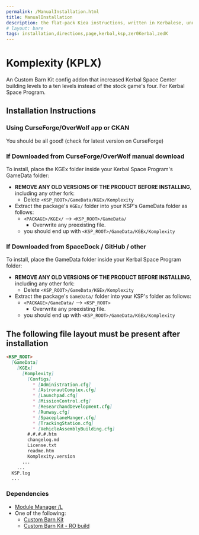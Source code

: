 ```yaml
---
permalink: /ManualInstallation.html
title: ManualInstallation
description: the flat-pack Kiea instructions, written in Kerbalese, unusally present
# layout: bare
tags: installation,directions,page,kerbal,ksp,zer0Kerbal,zedK
---
```


<!-- ManualInstallation.md v1.1.3.0
Komplexity (KPLX)
created: 01 Oct 2019
updated: 07 Apr 2022 -->

<!-- based upon work by Lisias -->

# Komplexity (KPLX)

An Custom Barn Kit config addon that increased Kerbal Space Center building levels to a ten levels instead of the stock game's four. For Kerbal Space Program.

## Installation Instructions

### Using CurseForge/OverWolf app or CKAN

You should be all good! (check for latest version on CurseForge)

### If Downloaded from CurseForge/OverWolf manual download

To install, place the KGEx folder inside your Kerbal Space Program's GameData folder:

* **REMOVE ANY OLD VERSIONS OF THE PRODUCT BEFORE INSTALLING**, including any other fork:
  * Delete `<KSP_ROOT>/GameData/KGEx/Komplexity`
* Extract the package's `KGEx/` folder into your KSP's GameData folder as follows:
  * `<PACKAGE>/KGEx/` --> `<KSP_ROOT>/GameData/`
    * Overwrite any preexisting file.
  * you should end up with `<KSP_ROOT>/GameData/KGEx/Komplexity`

### If Downloaded from SpaceDock / GitHub / other

To install, place the GameData folder inside your Kerbal Space Program folder:

* **REMOVE ANY OLD VERSIONS OF THE PRODUCT BEFORE INSTALLING**, including any other fork:
  * Delete `<KSP_ROOT>/GameData/KGEx/Komplexity`
* Extract the package's `GameData/` folder into your KSP's folder as follows:
  * `<PACKAGE>/GameData/` --> `<KSP_ROOT>`
    * Overwrite any preexisting file.
  * you should end up with `<KSP_ROOT>/GameData/KGEx/Komplexity`

## The following file layout must be present after installation

```markdown
<KSP_ROOT>
  [GameData]
    [KGEx]
      [Komplexity]
        [Configs]
          * [Administration.cfg]
          * [AstronautComplex.cfg]
          * [Launchpad.cfg]
          * [MissionControl.cfg]
          * [ResearchandDevelopment.cfg]
          * [Runway.cfg]
          * [SpaceplaneHanger.cfg]
          * [TrackingStation.cfg]
          * [VehicleAssemblyBuilding.cfg]
        #.#.#.#.htm
        changelog.md
        License.txt
        readme.htm
        Komplexity.version
      ...
    ...
  KSP.log
  ...
```

### Dependencies

* [Module Manager /L][mm]
* One of the following:
  * [Custom Barn Kit][cbk]  
  * [Custom Barn Kit - RO build][cbkro]

[mm]: https://github.com/net-lisias-ksp/ModuleManager "Module Manager /L"
[cbk]: https://forum.kerbalspaceprogram.com/index.php?/topic/109027-*/ "Custom Barn Kit"
[cbkro]: https://forum.kerbalspaceprogram.com/index.php?/topic/109027-*/ "Custom Barn Kit - RO build"
